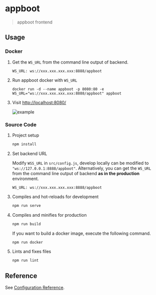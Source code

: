 # appboot

> appboot frontend

## Usage

### Docker

1. Get the `WS_URL` from the command line output of backend.

   ```shell
   WS_URL: ws://xxx.xxx.xxx.xxx:8888/appboot
   ```

2. Run appboot docker with `WS_URL`

   ```shell
   docker run -d --name appboot -p 8080:80 -e WS_URL="ws://xxx.xxx.xxx.xxx:8888/appboot" appboot
   ```

3. Visit <http://localhost:8080/>

   ![example](/images/example.png)

### Source Code

1. Project setup

   ```bash
   npm install
   ```

2. Set backend URL

   Modify `WSS_URL` in `src/config.js`, develop locally can be modified to `"ws://127.0.0.1:8888/appboot"`.
   Alternatively, you can get the `WS_URL` from the command line output of backend **as in the production** environment.

   ```shell
   WS_URL: ws://xxx.xxx.xxx.xxx:8888/appboot
   ```

3. Compiles and hot-reloads for development

   ```bash
   npm run serve
   ```

4. Compiles and minifies for production

   ```bash
   npm run build
   ```

   If you want to build a docker image, execute the following command.

   ```bash
   npm run docker
   ```

5. Lints and fixes files

   ```bash
   npm run lint
   ```

## Reference

See [Configuration Reference](https://cli.vuejs.org/config/).
